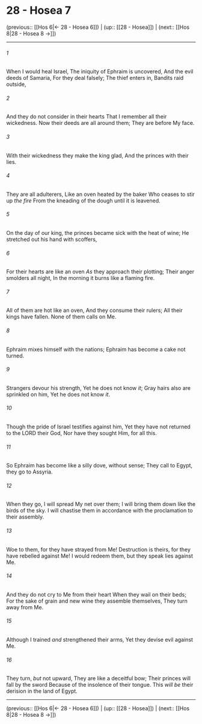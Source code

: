 # 28 - Hosea 7

(previous:: [[Hos 6|← 28 - Hosea 6]]) | (up:: [[28 - Hosea]]) | (next:: [[Hos 8|28 - Hosea 8 →]])

***


###### 1 
When I would heal Israel, The iniquity of Ephraim is uncovered, And the evil deeds of Samaria, For they deal falsely; The thief enters in, Bandits raid outside, 

###### 2 
And they do not consider in their hearts That I remember all their wickedness. Now their deeds are all around them; They are before My face. 

###### 3 
With their wickedness they make the king glad, And the princes with their lies. 

###### 4 
They are all adulterers, Like an oven heated by the baker Who ceases to stir up _the fire_ From the kneading of the dough until it is leavened. 

###### 5 
On the day of our king, the princes became sick with the heat of wine; He stretched out his hand with scoffers, 

###### 6 
For their hearts are like an oven _As_ they approach their plotting; Their anger smolders all night, In the morning it burns like a flaming fire. 

###### 7 
All of them are hot like an oven, And they consume their rulers; All their kings have fallen. None of them calls on Me. 

###### 8 
Ephraim mixes himself with the nations; Ephraim has become a cake not turned. 

###### 9 
Strangers devour his strength, Yet he does not know _it_; Gray hairs also are sprinkled on him, Yet he does not know _it_. 

###### 10 
Though the pride of Israel testifies against him, Yet they have not returned to the LORD their God, Nor have they sought Him, for all this. 

###### 11 
So Ephraim has become like a silly dove, without sense; They call to Egypt, they go to Assyria. 

###### 12 
When they go, I will spread My net over them; I will bring them down like the birds of the sky. I will chastise them in accordance with the proclamation to their assembly. 

###### 13 
Woe to them, for they have strayed from Me! Destruction is theirs, for they have rebelled against Me! I would redeem them, but they speak lies against Me. 

###### 14 
And they do not cry to Me from their heart When they wail on their beds; For the sake of grain and new wine they assemble themselves, They turn away from Me. 

###### 15 
Although I trained _and_ strengthened their arms, Yet they devise evil against Me. 

###### 16 
They turn, _but_ not upward, They are like a deceitful bow; Their princes will fall by the sword Because of the insolence of their tongue. This _will be_ their derision in the land of Egypt.

***

(previous:: [[Hos 6|← 28 - Hosea 6]]) | (up:: [[28 - Hosea]]) | (next:: [[Hos 8|28 - Hosea 8 →]])

